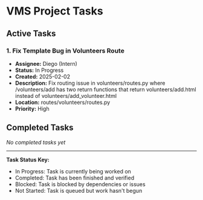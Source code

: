# VMS Project Tasks

## Active Tasks

### 1. Fix Template Bug in Volunteers Route
- **Assignee:** Diego (Intern)
- **Status:** In Progress
- **Created:** 2025-02-02
- **Description:** Fix routing issue in volunteers/routes.py where /volunteers/add has two return functions that return volunteers/add.html instead of volunteers/add_volunteer.html
- **Location:** routes/volunteers/routes.py
- **Priority:** High

## Completed Tasks

*No completed tasks yet*

---
**Task Status Key:**
- In Progress: Task is currently being worked on
- Completed: Task has been finished and verified
- Blocked: Task is blocked by dependencies or issues
- Not Started: Task is queued but work hasn't begun 
